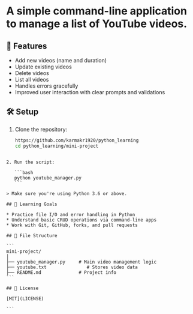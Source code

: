 # A simple command-line application to manage a list of YouTube videos.  

## 🚀 Features

- Add new videos (name and duration)
- Update existing videos
- Delete videos
- List all videos
- Handles errors gracefully
- Improved user interaction with clear prompts and validations

## 🛠️ Setup

1. Clone the repository:
   ```bash
   https://github.com/karmakr1920/python_learning
   cd python_learning/mini-project
````

2. Run the script:

   ```bash
   python youtube_manager.py
   ```

> Make sure you're using Python 3.6 or above.

## 🧠 Learning Goals

* Practice file I/O and error handling in Python
* Understand basic CRUD operations via command-line apps
* Work with Git, GitHub, forks, and pull requests

## 📂 File Structure

```
mini-project/
│
├── youtube_manager.py     # Main video management logic
├── youtube.txt               # Stores video data
├── README.md              # Project info
```

## 📄 License

[MIT](LICENSE)

```
